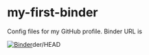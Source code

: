 # my-first-binder
Config files for my GitHub profile.
Binder URL is

[![Binder](https://mybinder.org/badge_logo.svg)](https://mybinder.org/v2/gh/ashimneu/my-first-binder/HEAD)der/HEAD

